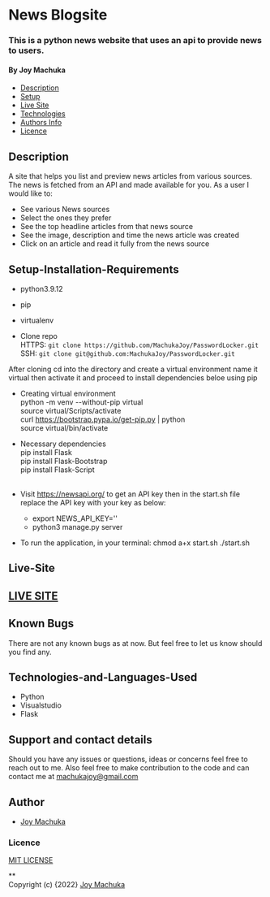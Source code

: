 # News Blogsite

### This is a python news website that uses an api to provide news to users.
#### By **Joy Machuka**

+ [Description](#Description)
+ [Setup](#Setup-Installation-Requirements)
+ [Live Site](#Live-Site)
+ [Technologies](#Technologies-and-Languages-Used)
+ [Authors Info](#Author)
+ [Licence](#Licence)

## Description

A site that helps you list and preview news articles from various sources. The news is fetched from an API and made available for you.
As a user I would like to:
* See various News sources
* Select the ones they prefer
* See the top headline articles from that news source
* See the image, description and time the news article was created
* Click on an article and read it fully from the news source


## Setup-Installation-Requirements
* python3.9.12
* pip
* virtualenv

* Clone repo<br>
HTTPS: `git clone https://github.com/MachukaJoy/PasswordLocker.git`<br>
SSH: `git clone git@github.com:MachukaJoy/PasswordLocker.git`

After cloning cd into the directory and create a virtual environment name it virtual then activate it and proceed to install dependencies beloe using pip

* Creating virtual environment <br>
  python -m venv --without-pip virtual<br>
  source virtual/Scripts/activate<br>
  curl https://bootstrap.pypa.io/get-pip.py | python<br>
  source virtual/bin/activate<br>

* Necessary dependencies <br>
pip install Flask<br>
pip install Flask-Bootstrap<br>
pip install Flask-Script<br><br>

* Visit https://newsapi.org/ to get an API key then in the start.sh file replace the API key with your key as below:
  - export NEWS_API_KEY='<Your-Api-Key>'<br>
  - python3 manage.py server

* To run the application, in your terminal:
  chmod a+x start.sh
  ./start.sh

## Live-Site
## [LIVE SITE](https://news-blogsite.herokuapp.com/)

## Known Bugs
There are not any known bugs as at now. But feel free to let us know should you find any.

## Technologies-and-Languages-Used
* Python
* Visualstudio
* Flask

## Support and contact details
Should you have any issues or questions, ideas or concerns feel free to reach out to me. Also feel free to make contribution to the code and can contact me at machukajoy@gmail.com
## Author

- [Joy Machuka](https://github.com/MachukaJoy)
### Licence
[MIT LICENSE](https://github.com/MachukaJoy/PasswordLocker/blob/main/LICENSE)<br>

** <br>
Copyright (c) {2022} [Joy Machuka ](https://github.com/MachukaJoy)